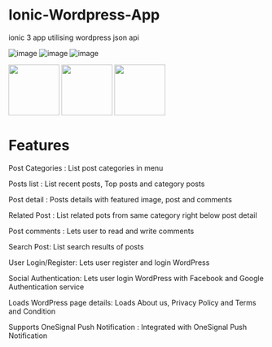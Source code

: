 # Ionic-Wordpress-App
ionic 3 app utilising wordpress json api

![image]()
![image]()
![image]()

<p float="left">
  <img src="https://github.com/Henry-Asante/Ionic-Wordpress-App/blob/master/Screenshot_20181201-162000.png" width="100" />
  <img src="https://github.com/Henry-Asante/Ionic-Wordpress-App/blob/master/Screenshot_20181128-202030.png" width="100" /> 
  <img src="https://github.com/Henry-Asante/Ionic-Wordpress-App/blob/master/Screenshot_20181129-120402.png" width="100" />
</p>


# Features 

Post Categories : List post categories in menu 

Posts list : List recent posts, Top posts and category posts 

Post detail : Posts details with featured image, post and comments 

Related Post : List related pots from same category right below post detail 

Post comments : Lets user to read and write comments 

Search Post: List search results of posts 

User Login/Register: Lets user register and login WordPress 

Social Authentication: Lets user login WordPress with Facebook and Google Authentication service 

Loads WordPress page details: Loads About us, Privacy Policy and Terms and Condition 

Supports OneSignal Push Notification : Integrated with OneSignal Push Notification 
